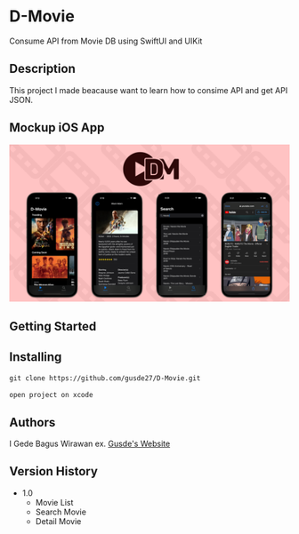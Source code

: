 # D-Movie

Consume API from Movie DB using SwiftUI and UIKit

## Description

This project I made beacause want to learn how to consime API and get API JSON.

## Mockup iOS App

<img src="/Mockup/d-movie_mockup.png" alt="Mockup app" title="Mockup app">


## Getting Started

## Installing

```
git clone https://github.com/gusde27/D-Movie.git
```
```
open project on xcode
```

## Authors

I Gede Bagus Wirawan 
ex. [Gusde's Website](https://gusde27.github.io)

## Version History

* 1.0
    * Movie List
    * Search Movie
    * Detail Movie
